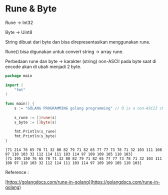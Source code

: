 # Rune & Byte

Rune -> Int32

Byte -> Uint8

String dibuat dari byte dan bisa direpresentasikan menggunakan rune.

Rune() bisa digunakan untuk convert string -> array rune.

Perbedaan rune dan byte -> karakter (string) non-ASCII pada byte saat di encode akan di ubah menjadi 2 byte.

```go
package main
 
import (
    "fmt"
)
 
func main() {
    s := "GÖLANG PROGRAMMING golang programming" // Ö is a non-ASCII character 
 
    s_rune := []rune(s)
    s_byte := []byte(s)
     
    fmt.Println(s_rune)
    fmt.Println(s_byte)
}
```

```
[71 214 76 65 78 71 32 80 82 79 71 82 65 77 77 73 78 71 32 103 111 108 97 110 103 32 112 114 111 103 114 97 109 109 105 110 103]
[71 195 150 76 65 78 71 32 80 82 79 71 82 65 77 77 73 78 71 32 103 111 108 97 110 103 32 112 114 111 103 114 97 109 109 105 110 103]
```

Reference :

[https://golangdocs.com/rune-in-golang](https://golangdocs.com/rune-in-golang)
